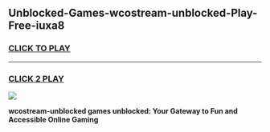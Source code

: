 
## Unblocked-Games-wcostream-unblocked-Play-Free-iuxa8
<h3>
<a href="https://premium76.site?title=wcostream-unblocked&ref=21A">CLICK TO PLAY</a></h3>
<hr>

<h3>
<a href="https://premium76.site?title=wcostream-unblocked&ref=21A">CLICK 2 PLAY</a>
  
</h3>

<a href="https://premium76.site?title=wcostream-unblocked&ref=21A"><img src="https://clearcache.store/games.png"></a>


**wcostream-unblocked games unblocked: Your Gateway to Fun and Accessible Online Gaming**
